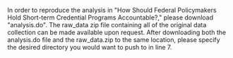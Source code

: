 In order to reproduce the analysis in "How Should Federal Policymakers Hold Short-term Credential Programs Accountable?," please download "analysis.do". The raw_data zip file containing all of the original data collection can be made available upon request. After downloading both the analysis.do file and the raw_data.zip to the same location, please specify the desired directory you would want to push to in line 7.